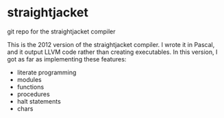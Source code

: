 # straightjacket
git repo for the straightjacket compiler

This is the 2012 version of the straightjacket compiler.  I wrote it in Pascal, and it output LLVM code rather than creating executables.  In this version, I got as far as implementing these features:

- literate programming
- modules
- functions
- procedures
- halt statements
- chars
